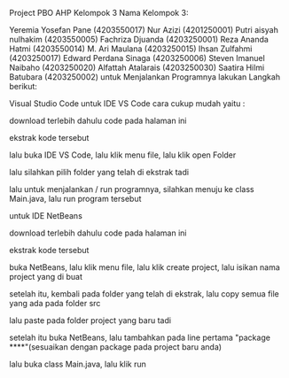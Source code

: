 Project PBO AHP Kelompok 3 Nama Kelompok 3:

Yeremia Yosefan Pane (4203550017)
Nur Azizi (4201250001)
Putri aisyah nulhakim (4203550005)
Fachriza Djuanda (4203250001)
Reza Ananda Hatmi (4203550014)
M. Ari Maulana (4203250015)
Ihsan Zulfahmi (4203250017)
Edward Perdana Sinaga (4203250006)
Steven Imanuel Naibaho (4203250020)
Alfattah Atalarais (4203250030)
Saatira Hilmi Batubara (4203250002)
untuk Menjalankan Programnya lakukan Langkah berikut:

Visual Studio Code untuk IDE VS Code cara cukup mudah yaitu :

download terlebih dahulu code pada halaman ini

ekstrak kode tersebut

lalu buka IDE VS Code, lalu klik menu file, lalu klik open Folder

lalu silahkan pilih folder yang telah di ekstrak tadi

lalu untuk menjalankan / run programnya, silahkan menuju ke class Main.java, lalu run program tersebut

untuk IDE NetBeans

download terlebih dahulu code pada halaman ini

ekstrak kode tersebut

buka NetBeans, lalu klik menu file, lalu klik create project, lalu isikan nama project yang di buat

setelah itu, kembali pada folder yang telah di ekstrak, lalu copy semua file yang ada pada folder src

lalu paste pada folder project yang baru tadi

setelah itu buka NetBeans, lalu tambahkan pada line pertama "package ****"(sesuaikan dengan package pada project baru anda)

lalu buka class Main.java, lalu klik run
